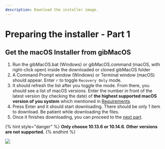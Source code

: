 ```yaml
---
description: Download the installer image.
---
```


# Preparing the installer - Part 1

## Get the macOS Installer from gibMacOS

1. Run the gibMacOS.bat \(Windows\) or gibMacOS.command \(macOS, with right-click open\) inside the downloaded or cloned gibMacOS folder
2. A Command Prompt window \(Windows\) or Terminal window \(macOS\) should appear. Enter `r` to toggle `Recovery Only` mode.
3. It should refresh the list after you toggle the mode. From there, you should see a list of macOS versions. Enter the number in front of the latest version \(by checking the date\) of **the highest supported macOS version of you system** which mentioned in [Requirements](../prerequisites/get-started/network-installer-prerequisites.md#requirements).
4. Press Enter and it should start downloading. There should be only 1 item to download. Be patient while downloading the files.
5. Once it finishes downloading, you can proceed to the [next part](network-part-2/).

{% hint style="danger" %}
**Only choose 10.13.6 or 10.14.6. Other versions are not supported.**
{% endhint %}

![](../.gitbook/assets/gibmacos-macos-1.gif)

